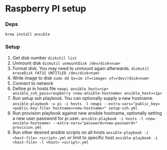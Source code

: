# Raspberry PI setup

### Deps

`brew install ansible`

### Setup

1. Get disk number
  `diskutil list`
2. Unmount disk
  `diskutil unmountDisk /dev/disk<num>`
3. Format disk. You may need to unmount again afterwards.
  `diskutil eraseDisk FAT32 UNTITLED /dev/disk<num>`
4. Write image to disk
  `sudo dd bs=1m if=<image> of=/dev/rdisk<num>`
5. Connect to network
6. Define pi in hosts file
  `newpi ansible_host=<ip> ansible_ssh_pass=raspberry
  <new-ansible-hostname> ansible_host=<ip>`
7. Run setup ssh playbook. You can optionally supply a new hostname.
  `ansible-playbook -u pi -i hosts -l newpi --extra-vars="public_key=<public-key-file> hostname=<new-hostname>" setup-ssh.yml`
8. Run provision playbook against new ansible hostname, optionally setting a new user password for pi user.
  `ansible-playbook -i hosts -l <new-ansible-hostname> --extra-vars="password=<new-password>" provision.yml`
9. Run other desired ansible scripts on all hosts
  `ansible-playbook -i <host-file> <script>.yml`
  or limit to specific host `ansible-playbook -i <host-file> -l <host> <script>.yml`
